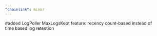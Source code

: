 ```yaml
---
"chainlink": minor
---
```


#added LogPoller MaxLogsKept feature: recency count-based instead of time based log retention
